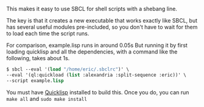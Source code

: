 This makes it easy to use SBCL for shell scripts with a shebang line.

The key is that it creates a new executable that works exactly like SBCL, but
has several useful modules pre-included, so you don't have to wait for them to
load each time the script runs.

For comparison, example.lisp runs in around 0.05s But running it by first
loading quicklisp and all the dependencies, with a command like the following,
takes about 1s.

```lisp
$ sbcl --eval '(load "/home/eric/.sbclrc")' \
--eval '(ql:quickload (list :alexandria :split-sequence :eric))' \
--script example.lisp
```

You must have [Quicklisp](https://www.quicklisp.org/) installed to build this.
Once you do, you can run `make all` and `sudo make install`
